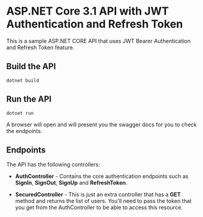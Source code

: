 
# ASP.NET Core 3.1 API with JWT Authentication and Refresh Token

This is a sample ASP.NET CORE API that uses JWT Bearer Authentication and Refresh Token feature.

## Build the API
`dotnet build`

## Run the API
`dotnet run`

A browser will open and will present you the swagger docs for you to check the endpoints.

## Endpoints
The API has the following controllers:
- **AuthController** - Contains the core authentication endpoints such as **SignIn**, **SignOut**, **SignUp** and **RefreshToken**.
 
- **SecuredController** - This is just an extra controller that has a **GET** method and returns the list of users. You'll need to pass the token that you get from the AuthController to be able to access this resource.
